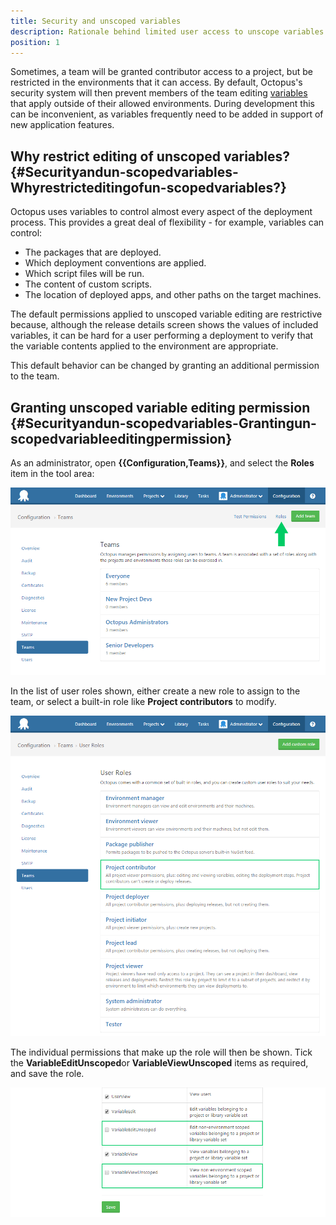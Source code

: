 ```yaml
---
title: Security and unscoped variables
description: Rationale behind limited user access to unscope variables if their access is restricted to specific environments.
position: 1
---
```


Sometimes, a team will be granted contributor access to a project, but be restricted in the environments that it can access. By default, Octopus's security system will then prevent members of the team editing [variables](/docs/projects/variables/index.md) that apply outside of their allowed environments. During development this can be inconvenient, as variables frequently need to be added in support of new application features.

## Why restrict editing of unscoped variables? {#Securityandun-scopedvariables-Whyrestricteditingofun-scopedvariables?}

Octopus uses variables to control almost every aspect of the deployment process. This provides a great deal of flexibility - for example, variables can control:

- The packages that are deployed.
- Which deployment conventions are applied.
- Which script files will be run.
- The content of custom scripts.
- The location of deployed apps, and other paths on the target machines.

The default permissions applied to unscoped variable editing are restrictive because, although the release details screen shows the values of included variables, it can be hard for a user performing a deployment to verify that the variable contents applied to the environment are appropriate.

This default behavior can be changed by granting an additional permission to the team.

## Granting unscoped variable editing permission {#Securityandun-scopedvariables-Grantingun-scopedvariableeditingpermission}

As an administrator, open **{{Configuration,Teams}}**, and select the **Roles** item in the tool area:

![](images/3277948.png "width=500")

In the list of user roles shown, either create a new role to assign to the team, or select a built-in role like **Project contributors** to modify.

![](images/3277947.png "width=500")

The individual permissions that make up the role will then be shown. Tick the **VariableEditUnscoped**or **VariableViewUnscoped** items as required, and save the role.

![](images/3277946.png "width=500")
